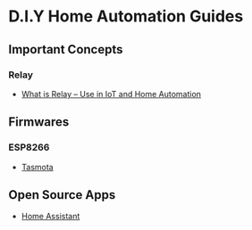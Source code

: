 # D.I.Y Home Automation Guides

## Important Concepts

### Relay

* [What is Relay – Use in IoT and Home Automation](https://diygeeks.org/learn/what-is-relay-use-in-iot-and-home-automation/)


## Firmwares


### ESP8266

* [Tasmota](https://github.com/arendst/Tasmota)

## Open Source Apps

* [Home Assistant](https://www.home-assistant.io/)
